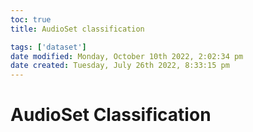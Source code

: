 ```yaml
---
toc: true
title: AudioSet classification

tags: ['dataset']
date modified: Monday, October 10th 2022, 2:02:34 pm
date created: Tuesday, July 26th 2022, 8:33:15 pm
---
```


# AudioSet Classification



